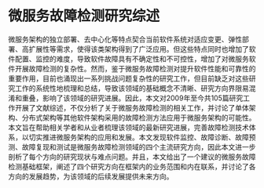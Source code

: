 # 微服务故障检测研究综述

微服务架构的独立部署、去中心化等特点契合当前软件系统对适应变更、弹性部署、高扩展性等需求，使得该类架构得到了广泛应用。但这些特点同时也增加了软件配置、监控的难度，导致软件故障具有不确定性和不可控性，增加了对微服务软件开展故障检测的复杂性。然而，鉴于微服务故障检测对提升软件性能和可靠性的重要作用，目前也涌现出一系列挑战问题复杂性的研究工作，但目前缺乏对这些研究工作的系统性地梳理和总结，导致该领域的基础概念不清晰、研究方向界限易混淆和重叠，影响了该领域的研究进展。因此，本文对2009年至今共105篇研究工作开展了文献综述，不仅分析了关于微服务故障检测的相关工作，并讨论了单体架构、分布式架构等其他软件架构采用的故障检测方法应用于微服务架构的可能性。本文旨在帮助相关学者和从业者梳理该领域的最新研究进展，完善故障检测技术体系，以切实推进微服务架构的应用和发展。本文发现软件监控、故障诊断、故障预测、故障复现和测试是微服务故障检测领域的四个主流研究方向，因此本文进一步剖析了每个方向的研究现状与难点问题。并且，本文给出了一个建议的微服务故障检测基础框架，阐述了四个研究方向在框架内的业务范围和内在联系，并讨论了各方向的发展趋势，为该领域的后续发展提供未来方向。
